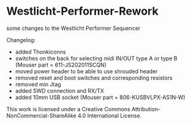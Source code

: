 # Westlicht-Performer-Rework
some changes to the Westlicht Performer Sequencer

Changelog:

- added Thonkiconns
- switches on the back for selecting midi IN/OUT type A or type B (Mouser part = 611-JS202011SCQN)
- moved power header to be able to use shrouded header
- removed reset and boot switches and corresponding resistors
- removed min Jtag
- added SWD connection and RX/TX
- added 10mm USB socket (Mouser part = 806-KUSBVLPX-AS1N-W)


This work is licensed under a Creative Commons Attribution-NonCommercial-ShareAlike 4.0 International License.
